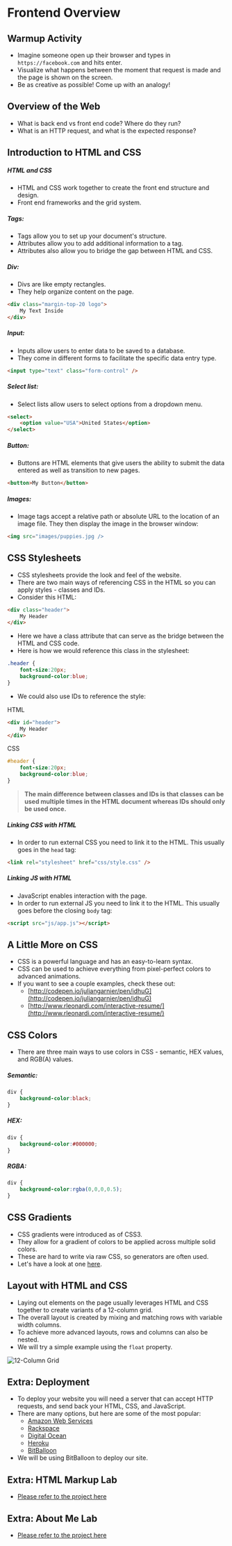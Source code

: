 # Frontend Overview

## Warmup Activity

- Imagine someone open up their browser and types in `https://facebook.com` and hits enter.
- Visualize what happens between the moment that request is made and the page is shown on the screen.
- Be as creative as possible! Come up with an analogy!

## Overview of the Web

- What is back end vs front end code? Where do they run?
- What is an HTTP request, and what is the expected response?

## Introduction to HTML and CSS

##### HTML and CSS

- HTML and CSS work together to create the front end structure and design.
- Front end frameworks and the grid system.

##### Tags:

- Tags allow you to set up your document's structure.
- Attributes allow you to add additional information to a tag.
- Attributes also allow you to bridge the gap between HTML and CSS.

##### Div:

- Divs are like empty rectangles.
- They help organize content on the page.

```html
<div class="margin-top-20 logo">
    My Text Inside
</div>
```

##### Input:

- Inputs allow users to enter data to be saved to a database.
- They come in different forms to facilitate the specific data entry type.

```html
<input type="text" class="form-control" />
```

##### Select list:

- Select lists allow users to select options from a dropdown menu.

```html
<select>
    <option value="USA">United States</option>
</select>
```

##### Button:

- Buttons are HTML elements that give users the ability to submit the data entered as well as transition to new pages.

```html
<button>My Button</button>
```

##### Images:

- Image tags accept a relative path or absolute URL to the location of an image file. They then display the image in the browser window:

```html
<img src="images/puppies.jpg />
```

## CSS Stylesheets

- CSS stylesheets provide the look and feel of the website.
- There are two main ways of referencing CSS in the HTML so you can apply styles - classes and IDs.
- Consider this HTML:

```html
<div class="header">
    My Header
</div>
```

- Here we have a class attribute that can serve as the bridge between the HTML and CSS code.
- Here is how we would reference this class in the stylesheet:

```css
.header {
    font-size:20px;
    background-color:blue;
}
```

- We could also use IDs to reference the style:

HTML

```html
<div id="header">
    My Header
</div>
```

CSS

```css
#header {
    font-size:20px;
    background-color:blue;
}
```

> **The main difference between classes and IDs is that classes can be used multiple times in the HTML document whereas IDs should only be used once.**

##### Linking CSS with HTML

- In order to run external CSS you need to link it to the HTML. This usually goes in the `head` tag:

```html
<link rel="stylesheet" href="css/style.css" />
```

##### Linking JS with HTML

- JavaScript enables interaction with the page.
- In order to run external JS you need to link it to the HTML. This usually goes before the closing `body` tag:

```html
<script src="js/app.js"></script>
```

## A Little More on CSS

- CSS is a powerful language and has an easy-to-learn syntax.
- CSS can be used to achieve everything from pixel-perfect colors to advanced animations.
- If you want to see a couple examples, check these out:
	- [http://codepen.io/juliangarnier/pen/idhuG](http://codepen.io/juliangarnier/pen/idhuG)
	- [http://www.rleonardi.com/interactive-resume/](http://www.rleonardi.com/interactive-resume/)

## CSS Colors

- There are three main ways to use colors in CSS - semantic, HEX values, and RGB(A) values.

##### Semantic:

```css
div {
    background-color:black;
}
```

##### HEX:

```css
div {
    background-color:#000000;
}
```

##### RGBA:

```css
div {
    background-color:rgba(0,0,0,0.5);
}
```

## CSS Gradients

- CSS gradients were introduced as of CSS3.
- They allow for a gradient of colors to be applied across multiple solid colors.
- These are hard to write via raw CSS, so generators are often used.
- Let's have a look at one [here](http://www.colorzilla.com/gradient-editor/).

## Layout with HTML and CSS

- Laying out elements on the page usually leverages HTML and CSS together to create variants of a 12-column grid.
- The overall layout is created by mixing and matching rows with variable width columns.
- To achieve more advanced layouts, rows and columns can also be nested.
- We will try a simple example using the `float` property.

![12-Column Grid](img/grid.jpg)

## Extra: Deployment

- To deploy your website you will need a server that can accept HTTP requests, and send back your HTML, CSS, and JavaScript.
- There are many options, but here are some of the most popular:
    - [Amazon Web Services](https://aws.amazon.com)
    - [Rackspace](https://www.rackspace.com)
    - [Digital Ocean](https://www.digitalocean.com)
    - [Heroku](https://www.heroku.com)
    - [BitBalloon](https://www.bitballoon.com)
- We will be using BitBalloon to deploy our site.

## Extra: HTML Markup Lab

- [Please refer to the project here](https://github.com/arun-projects/HTML-Form)

## Extra: About Me Lab

- [Please refer to the project here](https://github.com/arun-projects/about_me)